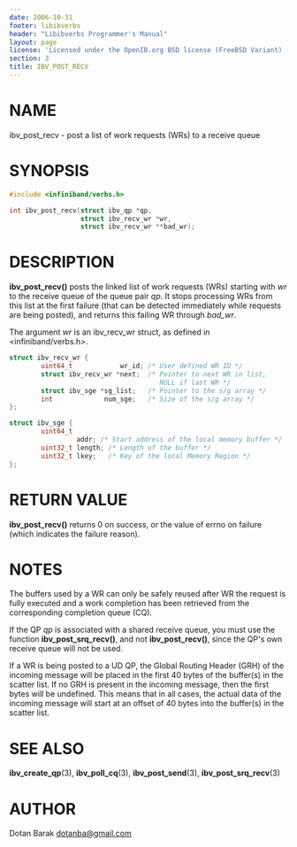 ```yaml
---
date: 2006-10-31
footer: libibverbs
header: "Libibverbs Programmer's Manual"
layout: page
license: 'Licensed under the OpenIB.org BSD license (FreeBSD Variant) - See COPYING.md'
section: 3
title: IBV_POST_RECV
---
```


# NAME

ibv_post_recv - post a list of work requests (WRs) to a receive queue

# SYNOPSIS

```c
#include <infiniband/verbs.h>

int ibv_post_recv(struct ibv_qp *qp,
                  struct ibv_recv_wr *wr,
                  struct ibv_recv_wr **bad_wr);
```

# DESCRIPTION

**ibv_post_recv()** posts the linked list of work requests (WRs) starting with
*wr* to the receive queue of the queue pair *qp*. It stops processing WRs from
this list at the first failure (that can be detected immediately while
requests are being posted), and returns this failing WR through *bad_wr*.

The argument *wr* is an ibv_recv_wr struct, as defined in
<infiniband/verbs.h>.


```c
struct ibv_recv_wr {
        uint64_t            wr_id; /* User defined WR ID */
        struct ibv_recv_wr *next;  /* Pointer to next WR in list,
                                      NULL if last WR */
        struct ibv_sge *sg_list;   /* Pointer to the s/g array */
        int             num_sge;   /* Size of the s/g array */
};

struct ibv_sge {
        uint64_t
                 addr; /* Start address of the local memory buffer */
        uint32_t length; /* Length of the buffer */
        uint32_t lkey;   /* Key of the local Memory Region */
};
```


# RETURN VALUE

**ibv_post_recv()** returns 0 on success, or the value of errno on failure
(which indicates the failure reason).

# NOTES

The buffers used by a WR can only be safely reused after WR the request is
fully executed and a work completion has been retrieved from the corresponding
completion queue (CQ).

If the QP *qp* is associated with a shared receive queue, you must use the
function **ibv_post_srq_recv()**, and not **ibv_post_recv()**, since the QP's
own receive queue will not be used.

If a WR is being posted to a UD QP, the Global Routing Header (GRH) of the
incoming message will be placed in the first 40 bytes of the buffer(s) in the
scatter list.  If no GRH is present in the incoming message, then the first
bytes will be undefined.  This means that in all cases, the actual data of the
incoming message will start at an offset of 40 bytes into the buffer(s) in the
scatter list.

# SEE ALSO

**ibv_create_qp**(3),
**ibv_poll_cq**(3),
**ibv_post_send**(3),
**ibv_post_srq_recv**(3)

# AUTHOR

Dotan Barak <dotanba@gmail.com>
